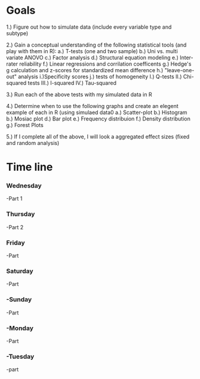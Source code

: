 # Goals


1.) Figure out how to simulate data (include every variable type and subtype)

2.) Gain a conceptual understanding of the following statistical tools (and play with them in R):
  a.) T-tests (one and two sample)
  b.) Uni vs. multi variate ANOVO
  c.) Factor analysis
  d.) Structural equation modeling
  e.) Inter-rater reliability
  f.) Linear regressions and corrilation coefficents
  g.) Hedge's g calculation and z-scores for standardized mean difference
  h.) "leave-one-out" analysis
  i.)Specificity scores
  j.) tests of homogeneity
    I.) Q-tests
    II.) Chi-squared tests
    III.) I-squared
    IV.) Tau-squared

3.) Run each of the above tests with my simulated data in R

4.) Determine when to use the following graphs and create an elegent example of each in R (using simulaed data0
  a.) Scatter-plot
  b.) Histogram
  b.) Mosiac plot
  d.) Bar plot
  e.) Frequency distribuion
  f.) Density distribution
  g.) Forest Plots
  
5.) If I complete all of the above, I will look a aggregated effect sizes (fixed and random analysis)



# Time line


### Wednesday
  -Part 1
  
### Thursday
  -Part 2
  
### Friday
  -Part
  
### Saturday
  -Part
  
### -Sunday
  -Part
  
### -Monday
  -Part
  
### -Tuesday
  -part
